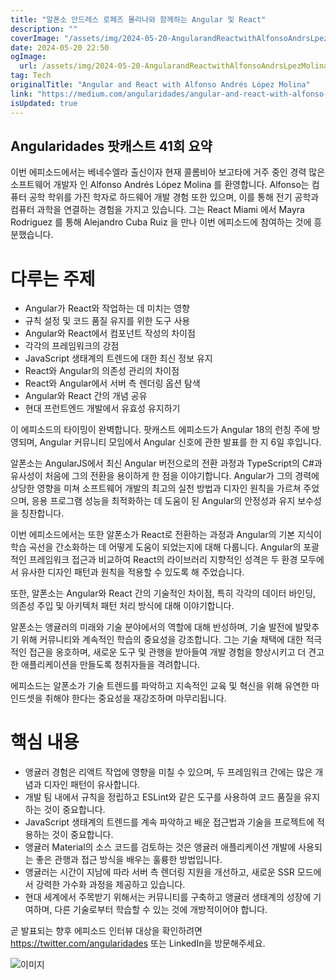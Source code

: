 ```yaml
---
title: "알폰소 안드레스 로페즈 몰리나와 함께하는 Angular 및 React"
description: ""
coverImage: "/assets/img/2024-05-20-AngularandReactwithAlfonsoAndrsLpezMolina_0.png"
date: 2024-05-20 22:50
ogImage: 
  url: /assets/img/2024-05-20-AngularandReactwithAlfonsoAndrsLpezMolina_0.png
tag: Tech
originalTitle: "Angular and React with Alfonso Andrés López Molina"
link: "https://medium.com/angularidades/angular-and-react-with-alfonso-andr%C3%A9s-l%C3%B3pez-molina-9800b7da66b3"
isUpdated: true
---
```





## Angularidades 팟캐스트 41회 요약

이번 에피소드에서는 
베네수엘라 출신이자 현재 콜롬비아 보고타에 거주 중인 경력 많은 소프트웨어 개발자 인 
Alfonso Andrés López Molina 
를 환영합니다. Alfonso는 컴퓨터 공학 학위를 가진 학자로 하드웨어 개발 경험 또한 있으며, 이를 통해 전기 공학과 컴퓨터 과학을 연결하는 경험을 가지고 있습니다. 그는 
React Miami
 에서
Mayra Rodriguez
를 통해
Alejandro Cuba Ruiz
을 만나 이번 에피소드에 참여하는 것에 흥분했습니다.

# 다루는 주제

- Angular가 React와 작업하는 데 미치는 영향
- 규칙 설정 및 코드 품질 유지를 위한 도구 사용
- Angular와 React에서 컴포넌트 작성의 차이점
- 각각의 프레임워크의 강점
- JavaScript 생태계의 트렌드에 대한 최신 정보 유지
- React와 Angular의 의존성 관리의 차이점
- React와 Angular에서 서버 측 렌더링 옵션 탐색
- Angular와 React 간의 개념 공유
- 현대 프런트엔드 개발에서 유효성 유지하기

<div class="content-ad"></div>

이 에피소드의 타이밍이 완벽합니다. 팟캐스트 에피소드가 Angular 18의 런칭 주에 방영되며, Angular 커뮤니티 모임에서 Angular 신호에 관한 발표를 한 지 6일 후입니다.

알폰소는 AngularJS에서 최신 Angular 버전으로의 전환 과정과 TypeScript의 C#과 유사성이 처음에 그의 전환을 용이하게 한 점을 이야기합니다. Angular가 그의 경력에 상당한 영향을 미쳐 소프트웨어 개발의 최고의 실천 방법과 디자인 원칙을 가르쳐 주었으며, 응용 프로그램 성능을 최적화하는 데 도움이 된 Angular의 안정성과 유지 보수성을 칭찬합니다.

이번 에피소드에서는 또한 알폰소가 React로 전환하는 과정과 Angular의 기본 지식이 학습 곡선을 간소화하는 데 어떻게 도움이 되었는지에 대해 다룹니다. Angular의 포괄적인 프레임워크 접근과 비교하여 React의 라이브러리 지향적인 성격은 두 환경 모두에서 유사한 디자인 패턴과 원칙을 적용할 수 있도록 해 주었습니다.

또한, 알폰소는 Angular와 React 간의 기술적인 차이점, 특히 각각의 데이터 바인딩, 의존성 주입 및 아키텍처 패턴 처리 방식에 대해 이야기합니다.

<div class="content-ad"></div>

알폰소는 앵귤러의 미래와 기술 분야에서의 역할에 대해 반성하며, 기술 발전에 발맞추기 위해 커뮤니티와 계속적인 학습의 중요성을 강조합니다. 그는 기술 채택에 대한 적극적인 접근을 옹호하며, 새로운 도구 및 관행을 받아들여 개발 경험을 향상시키고 더 견고한 애플리케이션을 만들도록 청취자들을 격려합니다.

에피소드는 알폰소가 기술 트렌드를 파악하고 지속적인 교육 및 혁신을 위해 유연한 마인드셋을 취해야 한다는 중요성을 재강조하며 마무리됩니다.

# 핵심 내용

- 앵귤러 경험은 리액트 작업에 영향을 미칠 수 있으며, 두 프레임워크 간에는 많은 개념과 디자인 패턴이 유사합니다.
- 개발 팀 내에서 규칙을 정립하고 ESLint와 같은 도구를 사용하여 코드 품질을 유지하는 것이 중요합니다.
- JavaScript 생태계의 트렌드를 계속 파악하고 배운 접근법과 기술을 프로젝트에 적용하는 것이 중요합니다.
- 앵귤러 Material의 소스 코드를 검토하는 것은 앵귤러 애플리케이션 개발에 사용되는 좋은 관행과 접근 방식을 배우는 훌륭한 방법입니다.
- 앵귤러는 시간이 지남에 따라 서버 측 렌더링 지원을 개선하고, 새로운 SSR 모드에서 강력한 가수화 과정을 제공하고 있습니다.
- 현대 세계에서 주목받기 위해서는 커뮤니티를 구축하고 앵귤러 생태계의 성장에 기여하며, 다른 기술로부터 학습할 수 있는 것에 개방적이어야 합니다.

<div class="content-ad"></div>

곧 발표되는 향후 에피소드 인터뷰 대상을 확인하려면 https://twitter.com/angularidades 또는 LinkedIn을 방문해주세요.

![이미지](/assets/img/2024-05-20-AngularandReactwithAlfonsoAndrsLópezMolina_0.png)